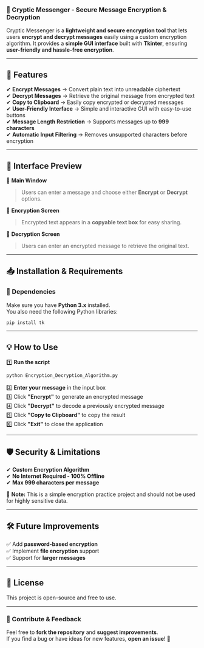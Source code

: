 ### **📌 Cryptic Messenger - Secure Message Encryption & Decryption**  

Cryptic Messenger is a **lightweight and secure encryption tool** that lets users **encrypt and decrypt messages** easily using a custom encryption algorithm. It provides a **simple GUI interface** built with **Tkinter**, ensuring **user-friendly and hassle-free encryption**.

---

## **🚀 Features**
✔ **Encrypt Messages** → Convert plain text into unreadable ciphertext  
✔ **Decrypt Messages** → Retrieve the original message from encrypted text  
✔ **Copy to Clipboard** → Easily copy encrypted or decrypted messages  
✔ **User-Friendly Interface** → Simple and interactive GUI with easy-to-use buttons  
✔ **Message Length Restriction** → Supports messages up to **999 characters**  
✔ **Automatic Input Filtering** → Removes unsupported characters before encryption  

---

## **📸 Interface Preview**
🔹 **Main Window**  
> Users can enter a message and choose either **Encrypt** or **Decrypt** options.  

🔹 **Encryption Screen**  
> Encrypted text appears in a **copyable text box** for easy sharing.  

🔹 **Decryption Screen**  
> Users can enter an encrypted message to retrieve the original text.  

---

## **📥 Installation & Requirements**
### **🔹 Dependencies**
Make sure you have **Python 3.x** installed.  
You also need the following Python libraries:  
```bash
pip install tk
```

---

## **💡 How to Use**
1️⃣ **Run the script**  
```bash
python Encryption_Decryption_Algorithm.py
```
2️⃣ **Enter your message** in the input box  
3️⃣ Click **"Encrypt"** to generate an encrypted message  
4️⃣ Click **"Decrypt"** to decode a previously encrypted message  
5️⃣ Click **"Copy to Clipboard"** to copy the result  
6️⃣ Click **"Exit"** to close the application  

---

## **🛡 Security & Limitations**
✔ **Custom Encryption Algorithm**  
✔ **No Internet Required - 100% Offline**  
✔ **Max 999 characters per message**  

🔹 **Note:** This is a simple encryption practice project and should not be used for highly sensitive data.

---

## **🛠 Future Improvements**
✅ Add **password-based encryption**  
✅ Implement **file encryption** support  
✅ Support for **larger messages**  

---

## **📜 License**
This project is open-source and free to use.  

---

### **📢 Contribute & Feedback**
Feel free to **fork the repository** and **suggest improvements**.  
If you find a bug or have ideas for new features, **open an issue**! 🚀  
